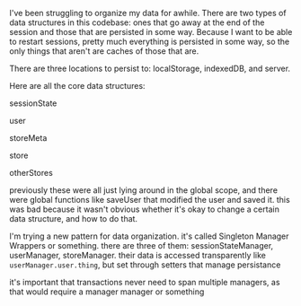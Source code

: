 I've been struggling to organize my data for awhile. There are two types of data structures in this codebase: ones that go away at the end of the session and those that are persisted in some way. Because I want to be able to restart sessions, pretty much everything is persisted in some way, so the only things that aren't are caches of those that are. 

There are three locations to persist to: localStorage, indexedDB, and server.

Here are all the core data structures:

sessionState

user

storeMeta

store

otherStores

previously these were all just lying around in the global scope, and there were global functions like saveUser that modified the user and saved it. this was bad because it wasn't obvious whether it's okay to change a certain data structure, and how to do that.

I'm trying a new pattern for data organization. it's called Singleton Manager Wrappers or something. there are three of them: sessionStateManager, userManager, storeManager. their data is accessed transparently like `userManager.user.thing`, but set through setters that manage persistance

it's important that transactions never need to span multiple managers, as that would require a manager manager or something